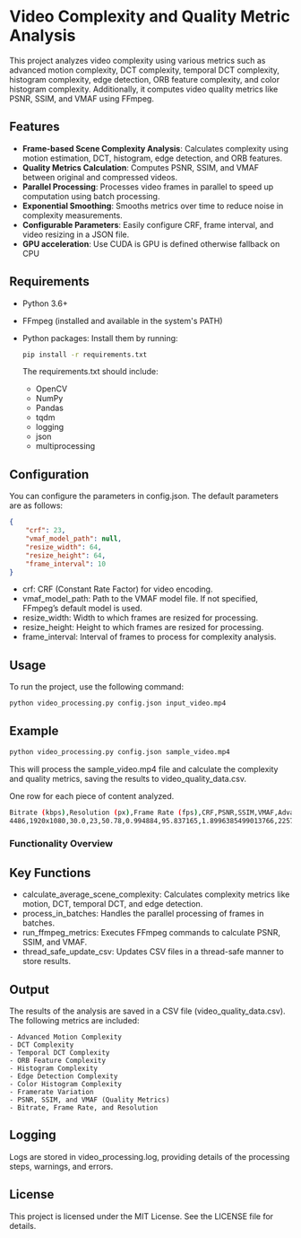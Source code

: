 # Video Complexity and Quality Metric Analysis

This project analyzes video complexity using various metrics such as advanced motion complexity, DCT complexity, temporal DCT complexity, histogram complexity, edge detection, ORB feature complexity, and color histogram complexity. Additionally, it computes video quality metrics like PSNR, SSIM, and VMAF using FFmpeg.

## Features

- **Frame-based Scene Complexity Analysis**: Calculates complexity using motion estimation, DCT, histogram, edge detection, and ORB features.
- **Quality Metrics Calculation**: Computes PSNR, SSIM, and VMAF between original and compressed videos.
- **Parallel Processing**: Processes video frames in parallel to speed up computation using batch processing.
- **Exponential Smoothing**: Smooths metrics over time to reduce noise in complexity measurements.
- **Configurable Parameters**: Easily configure CRF, frame interval, and video resizing in a JSON file.
- **GPU acceleration**: Use CUDA is GPU is defined otherwise fallback on CPU

## Requirements

- Python 3.6+
- FFmpeg (installed and available in the system's PATH)
- Python packages: Install them by running:

  ```bash
  pip install -r requirements.txt
  ```

  The requirements.txt should include:

  - OpenCV
  - NumPy
  - Pandas
  - tqdm
  - logging
  - json
  - multiprocessing

## Configuration

You can configure the parameters in config.json. The default parameters are as follows:

```Json
{
    "crf": 23,
    "vmaf_model_path": null,
    "resize_width": 64,
    "resize_height": 64,
    "frame_interval": 10
}
```

- crf: CRF (Constant Rate Factor) for video encoding.
- vmaf_model_path: Path to the VMAF model file. If not specified, FFmpeg’s default model is used.
- resize_width: Width to which frames are resized for processing.
- resize_height: Height to which frames are resized for processing.
- frame_interval: Interval of frames to process for complexity analysis.


## Usage
To run the project, use the following command:

```bash
python video_processing.py config.json input_video.mp4
```

## Example
```bash
python video_processing.py config.json sample_video.mp4
```

This will process the sample_video.mp4 file and calculate the complexity and quality metrics, saving the results to video_quality_data.csv.

One row for each piece of content analyzed.
```bash
Bitrate (kbps),Resolution (px),Frame Rate (fps),CRF,PSNR,SSIM,VMAF,Advanced Motion Complexity,DCT Complexity,Temporal DCT Complexity,Histogram Complexity,Edge Detection Complexity,ORB Feature Complexity,Color Histogram Complexity,Framerate Variation
4486,1920x1080,30.0,23,50.78,0.994884,95.837165,1.8996385499013766,2257755.4423618754,235402.93371073596,2.701894116582357,177.94077592605998,0.08097739594415695,8.07616546666872,3.0000000000000004
```

### Functionality Overview

## Key Functions

- calculate_average_scene_complexity: Calculates complexity metrics like motion, DCT, temporal DCT, and edge detection.
- process_in_batches: Handles the parallel processing of frames in batches.
- run_ffmpeg_metrics: Executes FFmpeg commands to calculate PSNR, SSIM, and VMAF.
- thread_safe_update_csv: Updates CSV files in a thread-safe manner to store results.

## Output

The results of the analysis are saved in a CSV file (video_quality_data.csv). The following metrics are included:

	- Advanced Motion Complexity
	- DCT Complexity
	- Temporal DCT Complexity
	- ORB Feature Complexity
	- Histogram Complexity
	- Edge Detection Complexity
	- Color Histogram Complexity
 	- Framerate Variation
	- PSNR, SSIM, and VMAF (Quality Metrics)
	- Bitrate, Frame Rate, and Resolution

## Logging

Logs are stored in video_processing.log, providing details of the processing steps, warnings, and errors.

## License

This project is licensed under the MIT License. See the LICENSE file for details.
